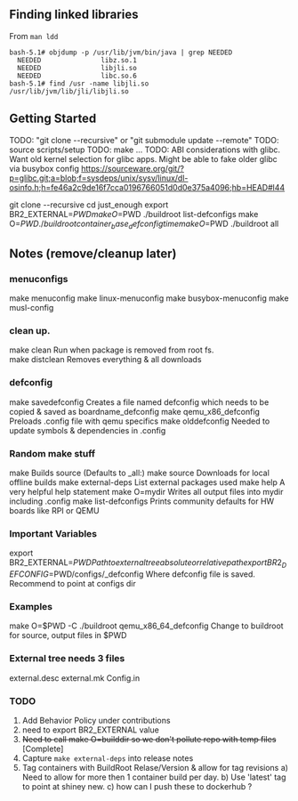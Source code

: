 ## Finding linked libraries
From `man ldd`
```
bash-5.1# objdump -p /usr/lib/jvm/bin/java | grep NEEDED 
  NEEDED               libz.so.1
  NEEDED               libjli.so
  NEEDED               libc.so.6
bash-5.1# find /usr -name libjli.so 
/usr/lib/jvm/lib/jli/libjli.so
```

## Getting Started

TODO: "git clone --recursive" or "git submodule update --remote"
TODO: source scripts/setup
TODO: make ...
TODO: ABI considerations with glibc.  Want old kernel selection for glibc apps.  Might be able to fake older glibc via busybox config
https://sourceware.org/git/?p=glibc.git;a=blob;f=sysdeps/unix/sysv/linux/dl-osinfo.h;h=fe46a2c9de16f7cca0196766051d0d0e375a4096;hb=HEAD#l44

git clone --recursive 
cd just_enough
export BR2_EXTERNAL=$PWD
make O=$PWD ./buildroot list-defconfigs
make O=$PWD ./buildroot container_base_defconfig
time make O=$PWD ./buildroot all

## Notes (remove/cleanup later)

### menuconfigs
make menuconfig
make linux-menuconfig
make busybox-menuconfig
make musl-config

### clean up.  
make clean          Run when package is removed from root fs.  
make distclean      Removes everything & all downloads

### defconfig
make savedefconfig      Creates a file named defconfig which needs to be copied & saved as boardname_defconfig
make qemu_x86_defconfig Preloads .config file with qemu specifics
make olddefconfig       Needed to update symbols & dependencies in .config

### Random make stuff
make                    Builds source (Defaults to _all:)
make source             Downloads for local offline builds
make external-deps      List external packages used
make help               A very helpful help statement
make O=mydir            Writes all output files into mydir including .config
make list-defconfigs    Prints community defaults for HW boards like RPI or QEMU

### Important Variables
export BR2_EXTERNAL=$PWD                                  Path to external tree absolute or relative path
export BR2_DEFCONFIG=$PWD/configs/<boardname>_defconfig   Where defconfig file is saved. Recommend to point at configs dir

### Examples
make O=$PWD -C ./buildroot qemu_x86_64_defconfig      Change to buildroot for source, output files in $PWD

### External tree needs 3 files
external.desc
external.mk
Config.in

### TODO
1) Add Behavior Policy under contributions
2) need to export BR2_EXTERNAL value
3) ~~Need to call make O=builddir so we don't pollute repo with temp files~~ [Complete]
4) Capture `make external-deps` into release notes
5) Tag containers with BuildRoot Relase/Version & allow for tag revisions
    a) Need to allow for more then 1 container build per day.
    b) Use 'latest' tag to point at shiney new.
    c) how can I push these to dockerhub ?



